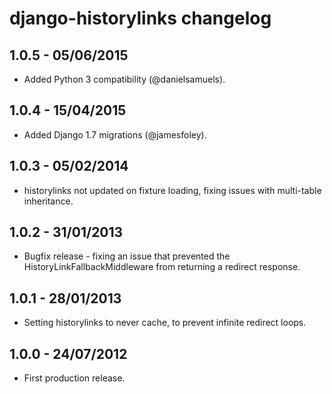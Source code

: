 django-historylinks changelog
=============================


1.0.5 - 05/06/2015
------------------

* Added Python 3 compatibility (@danielsamuels).


1.0.4 - 15/04/2015
------------------

* Added Django 1.7 migrations (@jamesfoley).


1.0.3 - 05/02/2014
------------------

* historylinks not updated on fixture loading, fixing issues with multi-table inheritance.


1.0.2 - 31/01/2013
------------------

* Bugfix release - fixing an issue that prevented the HistoryLinkFallbackMiddleware from returning a redirect response.


1.0.1 - 28/01/2013
------------------

* Setting historylinks to never cache, to prevent infinite redirect loops.


1.0.0 - 24/07/2012
------------------

* First production release.
